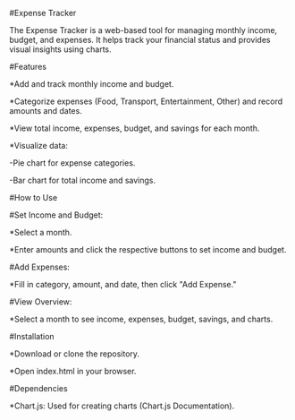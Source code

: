 #Expense Tracker

The Expense Tracker is a web-based tool for managing monthly income, budget, and expenses. It helps track your financial status and provides visual insights using charts.

#Features

*Add and track monthly income and budget.

*Categorize expenses (Food, Transport, Entertainment, Other) and record amounts and dates.

*View total income, expenses, budget, and savings for each month.

*Visualize data:

-Pie chart for expense categories.

-Bar chart for total income and savings.

#How to Use

#Set Income and Budget:

*Select a month.

*Enter amounts and click the respective buttons to set income and budget.

#Add Expenses:

*Fill in category, amount, and date, then click "Add Expense."

#View Overview:

*Select a month to see income, expenses, budget, savings, and charts.

#Installation

*Download or clone the repository.

*Open index.html in your browser.

#Dependencies

*Chart.js: Used for creating charts (Chart.js Documentation).

